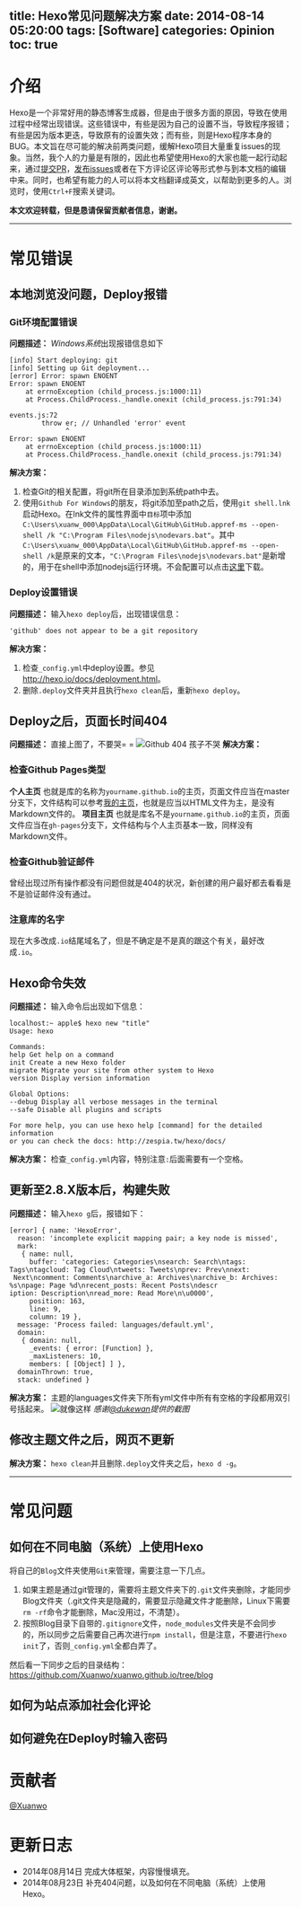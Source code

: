 title: Hexo常见问题解决方案
date: 2014-08-14 05:20:00
tags: [Software]
categories: Opinion
toc: true
---
# 介绍
Hexo是一个非常好用的静态博客生成器，但是由于很多方面的原因，导致在使用过程中经常出现错误。这些错误中，有些是因为自己的设置不当，导致程序报错；有些是因为版本更迭，导致原有的设置失效；而有些，则是Hexo程序本身的BUG。本文旨在尽可能的解决前两类问题，缓解Hexo项目大量重复issues的现象。当然，我个人的力量是有限的，因此也希望使用Hexo的大家也能一起行动起来，通过[提交PR](https://github.com/Xuanwo/xuanwo.github.io/pulls)，[发布issues](https://github.com/Xuanwo/xuanwo.github.io/issues)或者在下方评论区评论等形式参与到本文档的编辑中来。同时，也希望有能力的人可以将本文档翻译成英文，以帮助到更多的人。浏览时，使用`Ctrl+F`搜索关键词。

**本文欢迎转载，但是恳请保留贡献者信息，谢谢。**

<!--more-->

---

# 常见错误
## 本地浏览没问题，Deploy报错
### Git环境配置错误
**问题描述：**
*Windows系统*出现报错信息如下
```
[info] Start deploying: git
[info] Setting up Git deployment...
[error] Error: spawn ENOENT
Error: spawn ENOENT
    at errnoException (child_process.js:1000:11)
    at Process.ChildProcess._handle.onexit (child_process.js:791:34)

events.js:72
        throw er; // Unhandled 'error' event
              ^
Error: spawn ENOENT
    at errnoException (child_process.js:1000:11)
    at Process.ChildProcess._handle.onexit (child_process.js:791:34)
```
**解决方案：**
1. 检查Git的相关配置，将git所在目录添加到系统path中去。
2. 使用`Github For Windows`的朋友，将git添加至path之后，使用`git shell.lnk`启动Hexo。在lnk文件的属性界面中`目标`项中添加`C:\Users\xuanw_000\AppData\Local\GitHub\GitHub.appref-ms --open-shell /k "C:\Program Files\nodejs\nodevars.bat"`。其中`C:\Users\xuanw_000\AppData\Local\GitHub\GitHub.appref-ms --open-shell /k`是原来的文本，`"C:\Program Files\nodejs\nodevars.bat"`是新增的，用于在shell中添加nodejs运行环境。不会配置可以点击[这里](https://github.com/Xuanwo/xuanwo.github.io/raw/blog/Git%20Shell.lnk)下载。

### Deploy设置错误
**问题描述：**
输入`hexo deploy`后，出现错误信息：
```
'github' does not appear to be a git repository
```
**解决方案：**
1. 检查`_config.yml`中deploy设置。参见<http://hexo.io/docs/deployment.html>。
2. 删除`.deploy`文件夹并且执行`hexo clean`后，重新`hexo deploy`。

## Deploy之后，页面长时间404
**问题描述：**
直接上图了，不要哭= =
![Github 404 孩子不哭](http://xuanwo.qiniudn.com/opinion/Github-404.png)
**解决方案：**
### 检查Github Pages类型
**个人主页**
也就是库的名称为`yourname.github.io`的主页，页面文件应当在master分支下，文件结构可以参考[我的主页](https://github.com/Xuanwo/xuanwo.github.io/tree/master)，也就是应当以HTML文件为主，是没有Markdown文件的。
**项目主页**
也就是库名不是`yourname.github.io`的主页，页面文件应当在`gh-pages`分支下，文件结构与个人主页基本一致，同样没有Markdown文件。
### 检查Github验证邮件
曾经出现过所有操作都没有问题但就是404的状况，新创建的用户最好都去看看是不是验证邮件没有通过。
### 注意库的名字
现在大多改成`.io`结尾域名了，但是不确定是不是真的跟这个有关，最好改成`.io`。


## Hexo命令失效
**问题描述：**
输入命令后出现如下信息：
```
localhost:~ apple$ hexo new "title"
Usage: hexo

Commands:
help Get help on a command
init Create a new Hexo folder
migrate Migrate your site from other system to Hexo
version Display version information

Global Options:
--debug Display all verbose messages in the terminal
--safe Disable all plugins and scripts

For more help, you can use hexo help [command] for the detailed information
or you can check the docs: http://zespia.tw/hexo/docs/
```
**解决方案：**
检查`_config.yml`内容，特别注意`:`后面需要有一个空格。

## 更新至2.8.X版本后，构建失败
**问题描述：**
输入`hexo g`后，报错如下：
```
[error] { name: 'HexoError',
  reason: 'incomplete explicit mapping pair; a key node is missed',
  mark:
   { name: null,
     buffer: 'categories: Categories\nsearch: Search\ntags: Tags\ntagcloud: Tag Cloud\ntweets: Tweets\nprev: Prev\nnext:
 Next\ncomment: Comments\narchive_a: Archives\narchive_b: Archives: %s\npage: Page %d\nrecent_posts: Recent Posts\ndescr
iption: Description\nread_more: Read More\n\u0000',
     position: 163,
     line: 9,
     column: 19 },
  message: 'Process failed: languages/default.yml',
  domain:
   { domain: null,
     _events: { error: [Function] },
     _maxListeners: 10,
     members: [ [Object] ] },
  domainThrown: true,
  stack: undefined }
```
**解决方案：**
主题的languages文件夹下所有yml文件中所有有空格的字段都用双引号括起来。
![就像这样](http://xuanwo.qiniudn.com/opinion/hexo-languages-error.png)
*感谢[@dukewan](https://github.com/dukewan)提供的截图*

## 修改主题文件之后，网页不更新
**解决方案：**
`hexo clean`并且删除`.deploy`文件夹之后，`hexo d -g`。

---

# 常见问题
## 如何在不同电脑（系统）上使用Hexo
将自己的`Blog`文件夹使用`Git`来管理，需要注意一下几点。

1. 如果主题是通过git管理的，需要将主题文件夹下的`.git`文件夹删除，才能同步Blog文件夹（.git文件夹是隐藏的，需要显示隐藏文件才能删除，Linux下需要`rm -rf`命令才能删除，Mac没用过，不清楚）。
2. 按照Blog目录下自带的`.gitignore`文件，`node_modules`文件夹是不会同步的，所以同步之后需要自己再次进行`npm install`，但是注意，不要进行`hexo init`了，否则`_config.yml`全都白弄了。

然后看一下同步之后的目录结构：
<https://github.com/Xuanwo/xuanwo.github.io/tree/blog>

## 如何为站点添加社会化评论
## 如何避免在Deploy时输入密码

# 贡献者
[@Xuanwo](http://xuanwo.org/)

# 更新日志
- 2014年08月14日 完成大体框架，内容慢慢填充。
- 2014年08月23日 补充404问题，以及如何在不同电脑（系统）上使用Hexo。